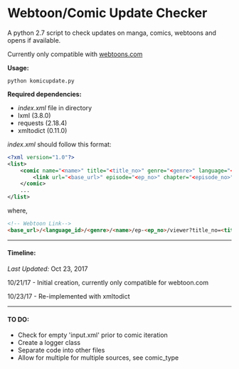 # Webtoon/Comic Update Checker
A python 2.7 script to check updates on manga, comics, webtoons and opens if available. 

Currently only compatible with [webtoons.com](http://www.webtoons.com/)

__Usage:__
```
python komicupdate.py
```

__Required dependencies:__
* _index.xml_ file in directory
* lxml (3.8.0)
* requests (2.18.4)
* xmltodict (0.11.0) 

_index.xml_ should follow this format:
```xml
<?xml version="1.0"?>
<list>
	<comic name="<name>" title="<title_no>" genre="<genre>" language="<language_id>" type="<type_id>">
		<link url="<base_url>" episode="<ep_no>" chapter="<episode_no>"/>
	</comic>
	...
</list>

```
where,
```html
<!-- Webtoon Link-->
<base_url>/<language_id>/<genre>/<name>/ep-<ep_no>/viewer?title_no=<title_no>&episode_no=<episode_no>
```

---

#### Timeline:

_Last Updated:_ Oct 23, 2017

10/21/17 - Initial creation, currently only compatible for webtoon.com

10/23/17 - Re-implemented with xmltodict

-------
#### TO DO:
- Check for empty 'input.xml' prior to comic iteration
- Create a logger class
- Separate code into other files
- Allow for multiple for multiple sources, see comic_type

